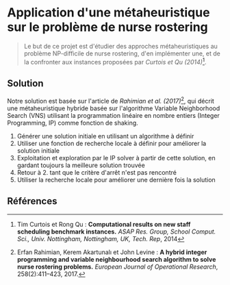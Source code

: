 # Application d'une métaheuristique sur le problème de nurse rostering

> Le but de ce projet est d'étudier des approches métaheuristiques au problème NP-difficile de nurse rostering, d'en implémenter une, et de la confronter aux instances proposées par *Curtois et Qu (2014)*[^1].

## Solution

Notre solution est basée sur l'article de *Rahimian et al. (2017)*[^2], qui décrit une métaheuristique hybride basée sur l'algorithme Variable Neighborhood Search (VNS) utilisant la programmation linéaire en nombre entiers (Integer Programming, IP) comme fonction de shaking.

1. Générer une solution initiale en utilisant un algorithme à définir
2. Utiliser une fonction de recherche locale à définir pour améliorer la solution initiale
3. Exploitation et exploration par le IP solver à partir de cette solution, en gardant toujours la meilleure solution trouvée
4. Retour à 2. tant que le critère d'arrêt n'est pas rencontré
5. Utiliser la recherche locale pour améliorer une dernière fois la solution



## Références

[^1]: Tim Curtois et Rong Qu : **Computational results on new staff scheduling benchmark
instances.** *ASAP Res. Group, School Comput. Sci., Univ. Nottingham, Nottingham, UK,
Tech. Rep*, 2014
[^2]: Erfan Rahimian, Kerem Akartunalı et John Levine : **A hybrid integer programming
and variable neighbourhood search algorithm to solve nurse rostering problems.** *European
Journal of Operational Research*, 258(2):411–423, 2017.
